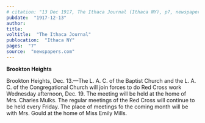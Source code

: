 ```yaml
---
# citation: "13 Dec 1917, The Ithaca Journal (Ithaca NY), p7, newspapers.com"
pubdate:  "1917-12-13"
author: 
title: 
voltitle:  "The Ithaca Journal"
publocation:  "Ithaca NY"
pages:  "7"
source:  "newspapers.com"
---
```

**Brookton Heights**

Brookton Heights, Dec. 13.—The L. A. C. of the Baptist Church and the L. A. C. of the Congregational Church will join forces to do Red Cross work Wednesday afternoon, Dec. 19. The meeting will be held at the home of Mrs. Charles Mulks. The regular meetings of the Red Cross will continue to be held every Friday. The place of meetings fo the coming month will be with Mrs. Gould at the home of Miss Emily Mills.
